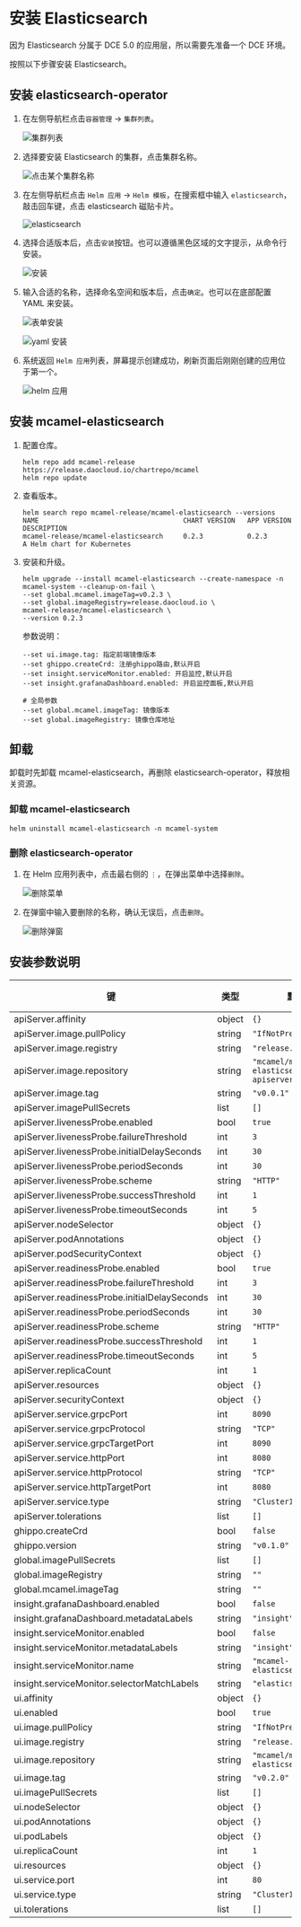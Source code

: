 # 安装 Elasticsearch

因为 Elasticsearch 分属于 DCE 5.0 的应用层，所以需要先准备一个 DCE 环境。

按照以下步骤安装 Elasticsearch。

## 安装 elasticsearch-operator

1. 在左侧导航栏点击`容器管理` -> `集群列表`。

    ![集群列表](../images/install01.png)

2. 选择要安装 Elasticsearch 的集群，点击集群名称。

    ![点击某个集群名称](../images/install02.png)

3. 在左侧导航栏点击 `Helm 应用` -> `Helm 模板`，在搜索框中输入 `elasticsearch`，敲击回车键，点击 elasticsearch 磁贴卡片。

    ![elasticsearch](../images/install03.png)

4. 选择合适版本后，点击`安装`按钮。也可以遵循黑色区域的文字提示，从命令行安装。

    ![安装](../images/install04.png)

5. 输入合适的名称，选择命名空间和版本后，点击`确定`。也可以在底部配置 YAML 来安装。

    ![表单安装](../images/install05.png)

    ![yaml 安装](../images/install06.png)

6. 系统返回 `Helm 应用`列表，屏幕提示创建成功，刷新页面后刚刚创建的应用位于第一个。

    ![helm 应用](../images/install07.png)

## 安装 mcamel-elasticsearch

1. 配置仓库。

    ```shell
    helm repo add mcamel-release https://release.daocloud.io/chartrepo/mcamel
    helm repo update
    ```

2. 查看版本。

    ```shell
    helm search repo mcamel-release/mcamel-elasticsearch --versions
    NAME                                    CHART VERSION   APP VERSION     DESCRIPTION                
    mcamel-release/mcamel-elasticsearch     0.2.3           0.2.3           A Helm chart for Kubernetes
    ```

3. 安装和升级。

    ```shell
    helm upgrade --install mcamel-elasticsearch --create-namespace -n mcamel-system --cleanup-on-fail \
    --set global.mcamel.imageTag=v0.2.3 \
    --set global.imageRegistry=release.daocloud.io \
    mcamel-release/mcamel-elasticsearch \
    --version 0.2.3
    ```

    参数说明：

    ```shell
    --set ui.image.tag: 指定前端镜像版本
    --set ghippo.createCrd: 注册ghippo路由,默认开启
    --set insight.serviceMonitor.enabled: 开启监控,默认开启
    --set insight.grafanaDashboard.enabled: 开启监控面板,默认开启

    # 全局参数
    --set global.mcamel.imageTag: 镜像版本
    --set global.imageRegistry: 镜像仓库地址
    ```

## 卸载

卸载时先卸载 mcamel-elasticsearch，再删除 elasticsearch-operator，释放相关资源。

### 卸载 mcamel-elasticsearch

```shell
helm uninstall mcamel-elasticsearch -n mcamel-system
```

### 删除 elasticsearch-operator

1. 在 Helm 应用列表中，点击最右侧的 `⋮`，在弹出菜单中选择`删除`。

    ![删除菜单](../images/uninstall01.png)

2. 在弹窗中输入要删除的名称，确认无误后，点击`删除`。

    ![删除弹窗](../images/uninstall02.png)

## 安装参数说明

| 键 | 类型 | 默认值 | 说明 |
|-----|------|---------|-------------|
| apiServer.affinity | object | `{}` |  |
| apiServer.image.pullPolicy | string | `"IfNotPresent"` |  |
| apiServer.image.registry | string | `"release.daocloud.io"` |  |
| apiServer.image.repository | string | `"mcamel/mcamel-elasticsearch-apiserver"` |  |
| apiServer.image.tag | string | `"v0.0.1"` |  |
| apiServer.imagePullSecrets | list | `[]` |  |
| apiServer.livenessProbe.enabled | bool | `true` |  |
| apiServer.livenessProbe.failureThreshold | int | `3` |  |
| apiServer.livenessProbe.initialDelaySeconds | int | `30` |  |
| apiServer.livenessProbe.periodSeconds | int | `30` |  |
| apiServer.livenessProbe.scheme | string | `"HTTP"` |  |
| apiServer.livenessProbe.successThreshold | int | `1` |  |
| apiServer.livenessProbe.timeoutSeconds | int | `5` |  |
| apiServer.nodeSelector | object | `{}` |  |
| apiServer.podAnnotations | object | `{}` |  |
| apiServer.podSecurityContext | object | `{}` |  |
| apiServer.readinessProbe.enabled | bool | `true` |  |
| apiServer.readinessProbe.failureThreshold | int | `3` |  |
| apiServer.readinessProbe.initialDelaySeconds | int | `30` |  |
| apiServer.readinessProbe.periodSeconds | int | `30` |  |
| apiServer.readinessProbe.scheme | string | `"HTTP"` |  |
| apiServer.readinessProbe.successThreshold | int | `1` |  |
| apiServer.readinessProbe.timeoutSeconds | int | `5` |  |
| apiServer.replicaCount | int | `1` |  |
| apiServer.resources | object | `{}` |  |
| apiServer.securityContext | object | `{}` |  |
| apiServer.service.grpcPort | int | `8090` |  |
| apiServer.service.grpcProtocol | string | `"TCP"` |  |
| apiServer.service.grpcTargetPort | int | `8090` |  |
| apiServer.service.httpPort | int | `8080` |  |
| apiServer.service.httpProtocol | string | `"TCP"` |  |
| apiServer.service.httpTargetPort | int | `8080` |  |
| apiServer.service.type | string | `"ClusterIP"` |  |
| apiServer.tolerations | list | `[]` |  |
| ghippo.createCrd | bool | `false` |  |
| ghippo.version | string | `"v0.1.0"` |  |
| global.imagePullSecrets | list | `[]` |  |
| global.imageRegistry | string | `""` |  |
| global.mcamel.imageTag | string | `""` |  |
| insight.grafanaDashboard.enabled | bool | `false` |  |
| insight.grafanaDashboard.metadataLabels | string | `"insight"` |  |
| insight.serviceMonitor.enabled | bool | `false` |  |
| insight.serviceMonitor.metadataLabels | string | `"insight"` |  |
| insight.serviceMonitor.name | string | `"mcamel-elasticsearch"` |  |
| insight.serviceMonitor.selectorMatchLabels | string | `"elasticsearch"` |  |
| ui.affinity | object | `{}` |  |
| ui.enabled | bool | `true` |  |
| ui.image.pullPolicy | string | `"IfNotPresent"` |  |
| ui.image.registry | string | `"release.daocloud.io"` |  |
| ui.image.repository | string | `"mcamel/mcamel-elasticsearch-ui"` |  |
| ui.image.tag | string | `"v0.2.0"` |  |
| ui.imagePullSecrets | list | `[]` |  |
| ui.nodeSelector | object | `{}` |  |
| ui.podAnnotations | object | `{}` |  |
| ui.podLabels | object | `{}` |  |
| ui.replicaCount | int | `1` |  |
| ui.resources | object | `{}` |  |
| ui.service.port | int | `80` |  |
| ui.service.type | string | `"ClusterIP"` |  |
| ui.tolerations | list | `[]` |  |